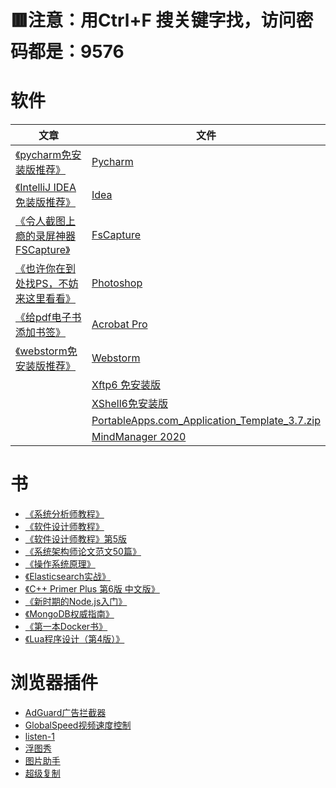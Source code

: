 # 🟥注意：用Ctrl+F 搜关键字找，访问密码都是：9576

# 软件

| 文章                                                                                                                | 文件                                                                                                           |
| ----------------------------------------------------------------------------------------------------------------- | ------------------------------------------------------------------------------------------------------------ |
| [《pycharm免安装版推荐》](https://blog.csdn.net/weixin_43616178/article/details/108795882?spm=1001.2014.3001.5501)        | [Pycharm](https://url40.ctfile.com/f/8240040-1058414908-1ef9ac?p=9576)                                       |
| [《IntelliJ IDEA免装版推荐》](https://blog.csdn.net/weixin_43616178/article/details/105060694?spm=1001.2014.3001.5501)   | [Idea](https://url40.ctfile.com/f/8240040-1058414467-6260a8?p=9576)                                          |
| [《令人截图上瘾的录屏神器FSCapture》](https://blog.csdn.net/weixin_43616178/article/details/123504991?spm=1001.2014.3001.5501) | [FsCapture](https://url40.ctfile.com/f/8240040-1058416144-59bf02?p=9576)                                     |
| [《也许你在到处找PS，不妨来这里看看》](https://blog.csdn.net/weixin_43616178/article/details/123549443)                            | [Photoshop](https://url40.ctfile.com/f/8240040-1058416810-200fbb?p=9576)                                     |
| [《给pdf电子书添加书签》](https://blog.csdn.net/weixin_43616178/article/details/109264427?spm=1001.2014.3001.5501)          | [Acrobat Pro](https://url40.ctfile.com/f/8240040-556354901-9c0e69)                                           |
| [《webstorm免安装版推荐》](https://blog.csdn.net/weixin_43616178/article/details/105906672?spm=1001.2014.3001.5501)       | [Webstorm ](https://url40.ctfile.com/f/8240040-556356234-cfa1b8)                                             |
|                                                                                                                   | [Xftp6 免安装版](https://url40.ctfile.com/f/8240040-564916167-1e1641)                                            |
|                                                                                                                   | [XShell6免安装版](https://url40.ctfile.com/f/8240040-563566842-f3555a)                                           |
|                                                                                                                   | [PortableApps.com_Application_Template_3.7.zip](https://url40.ctfile.com/f/8240040-1063840739-ee4b89?p=9576) |
|                                                                                                                   | [MindManager 2020](https://url40.ctfile.com/f/8240040-577260484-0fa894?p=9576)                               |


# 书

- [《系统分析师教程》](https://url40.ctfile.com/f/8240040-556391737-b23fe0) 
- [《软件设计师教程》](https://url40.ctfile.com/f/8240040-556473846-d9b5c9)
- [《软件设计师教程》第5版](https://url40.ctfile.com/f/8240040-557671980-f4e652)
- [《系统架构师论文范文50篇》](https://url40.ctfile.com/f/8240040-557202825-435f7b)
- [《操作系统原理》](https://url40.ctfile.com/f/8240040-557276104-b38054
  )
- [《Elasticsearch实战》](https://url40.ctfile.com/f/8240040-558203311-aa7248) 
- [《C++ Primer Plus  第6版  中文版》](https://url40.ctfile.com/f/8240040-560427571-57bdb5) 
- [《新时期的Node.js入门》](https://url40.ctfile.com/f/8240040-560428020-8974af) 
- [《MongoDB权威指南》](https://url40.ctfile.com/f/8240040-561495879-b987ad) 
- [《第一本Docker书》](https://url40.ctfile.com/f/8240040-570097989-932fc9)
- [《Lua程序设计（第4版）》](https://url40.ctfile.com/f/8240040-577653333-4c2fbd?p=9576)

# 浏览器插件

- [AdGuard广告拦截器](https://url40.ctfile.com/f/8240040-560294445-ba2052
  ) 
- [GlobalSpeed视频速度控制](https://url40.ctfile.com/f/8240040-560294496-debbc2
  ) 
- [listen-1](https://url40.ctfile.com/f/8240040-560294552-d585a2
  ) 
- [浮图秀](https://url40.ctfile.com/f/8240040-560294617-121213
  ) 
- [图片助手](https://url40.ctfile.com/f/8240040-560294633-f32916
  ) 
- [超级复制](https://url40.ctfile.com/f/8240040-560294366-33090b
  )